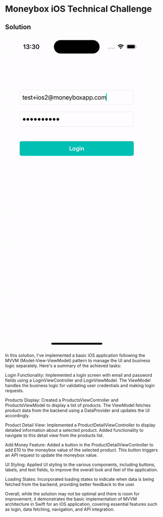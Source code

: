 
# Moneybox iOS Technical Challenge

## Solution
![MoneyBox-Light](moneybox-light.gif)


In this solution, I've implemented a basic iOS application following the MVVM (Model-View-ViewModel) pattern to manage the UI and business logic separately. Here's a summary of the achieved tasks:

Login Functionality: Implemented a login screen with email and password fields using a LoginViewController and LoginViewModel. The ViewModel handles the business logic for validating user credentials and making login requests.

Products Display: Created a ProductsViewController and ProductsViewModel to display a list of products. The ViewModel fetches product data from the backend using a DataProvider and updates the UI accordingly.

Product Detail View: Implemented a ProductDetailViewController to display detailed information about a selected product. Added functionality to navigate to this detail view from the products list.

Add Money Feature: Added a button in the ProductDetailViewController to add £10 to the moneybox value of the selected product. This button triggers an API request to update the moneybox value.

UI Styling: Applied UI styling to the various components, including buttons, labels, and text fields, to improve the overall look and feel of the application.

Loading States: Incorporated loading states to indicate when data is being fetched from the backend, providing better feedback to the user.

Overall, while the solution may not be optimal and there is room for improvement, it demonstrates the basic implementation of MVVM architecture in Swift for an iOS application, covering essential features such as login, data fetching, navigation, and API integration.
